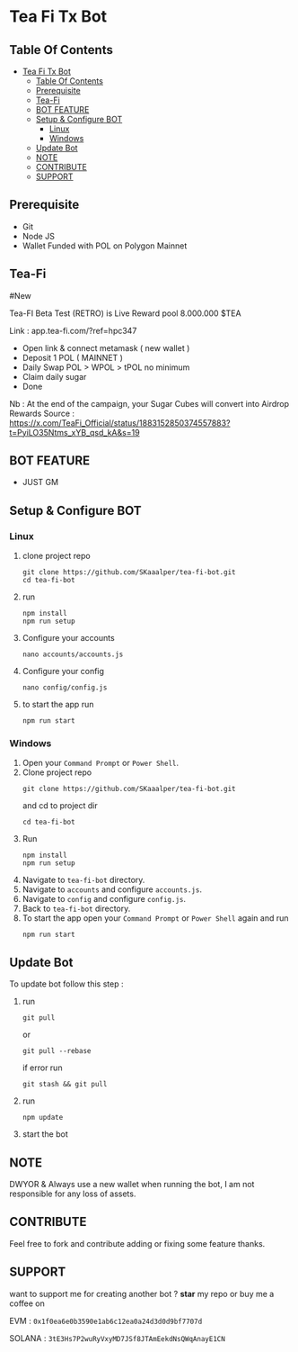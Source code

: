 # Tea Fi Tx Bot

## Table Of Contents
- [Tea Fi Tx Bot](#tea-fi-tx-bot)
  - [Table Of Contents](#table-of-contents)
  - [Prerequisite](#prerequisite)
  - [Tea-Fi](#tea-fi)
  - [BOT FEATURE](#bot-feature)
  - [Setup \& Configure BOT](#setup--configure-bot)
    - [Linux](#linux)
    - [Windows](#windows)
  - [Update Bot](#update-bot)
  - [NOTE](#note)
  - [CONTRIBUTE](#contribute)
  - [SUPPORT](#support)

## Prerequisite
- Git
- Node JS
- Wallet Funded with POL on Polygon Mainnet

## Tea-Fi
#New 

Tea-FI Beta Test (RETRO) is Live
Reward pool 8.000.000 $TEA

Link : app.tea-fi.com/?ref=hpc347
- Open link & connect metamask ( new wallet )
- Deposit 1 POL ( MAINNET )
- Daily Swap POL > WPOL > tPOL no minimum
- Claim daily sugar
- Done

Nb :
At the end of the campaign, your Sugar Cubes will convert into Airdrop Rewards
Source : https://x.com/TeaFi_Official/status/1883152850374557883?t=PyiLO35Ntms_xYB_qsd_kA&s=19


## BOT FEATURE

- JUST GM


## Setup & Configure BOT

### Linux
1. clone project repo
   ```
   git clone https://github.com/SKaaalper/tea-fi-bot.git 
   cd tea-fi-bot
   ```
2. run
   ```
   npm install
   npm run setup
   ```
3. Configure your accounts
   ```
   nano accounts/accounts.js
   ```
4. Configure your config
   ```
   nano config/config.js
   ```
5. to start the app run
   ```
   npm run start
   ```
   
### Windows
1. Open your `Command Prompt` or `Power Shell`.
2. Clone project repo
   ```
   git clone https://github.com/SKaaalper/tea-fi-bot.git
   ```
   and cd to project dir
   ```
   cd tea-fi-bot
   ```
3. Run 
   ```
   npm install
   npm run setup
   ```
5. Navigate to `tea-fi-bot` directory. 
6. Navigate to `accounts` and configure `accounts.js`.
7. Navigate to `config` and configure `config.js`.
8. Back to `tea-fi-bot` directory. 
9. To start the app open your `Command Prompt` or `Power Shell` again and run
    ```
    npm run start
    ```

## Update Bot

To update bot follow this step :
1. run
   ```
   git pull
   ```
   or
   ```
   git pull --rebase
   ```
   if error run
   ```
   git stash && git pull
   ```
2. run
   ```
   npm update
   ```
2. start the bot

## NOTE
DWYOR & Always use a new wallet when running the bot, I am not responsible for any loss of assets.


## CONTRIBUTE

Feel free to fork and contribute adding or fixing some feature thanks. 

## SUPPORT

want to support me for creating another bot ?
**star** my repo or buy me a coffee on

EVM : `0x1f0ea6e0b3590e1ab6c12ea0a24d3d0d9bf7707d`

SOLANA : `3tE3Hs7P2wuRyVxyMD7JSf8JTAmEekdNsQWqAnayE1CN`
